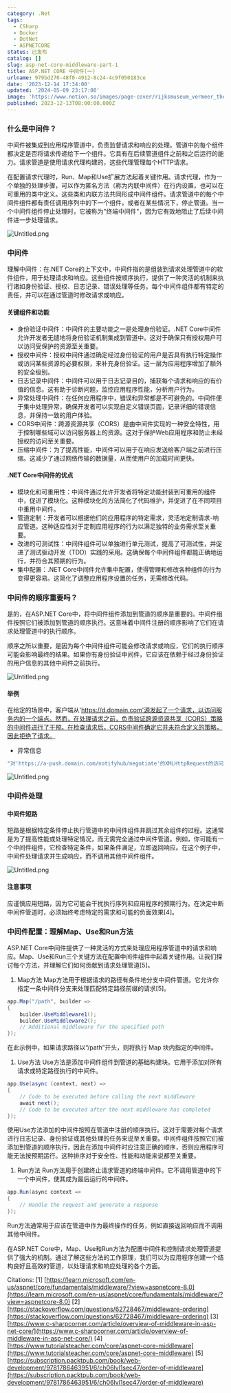 ```yaml
---
category: .Net
tags:
  - CSharp
  - Docker
  - DotNet
  - ASPNETCORE
status: 已发布
catalog: []
slug: asp-net-core-middleware-part-1
title: ASP.NET CORE 中间件(一)
urlname: 979bd270-48f0-4912-8c24-4c9f050183ce
date: '2023-12-14 17:34:00'
updated: '2024-05-09 23:17:00'
image: 'https://www.notion.so/images/page-cover/rijksmuseum_vermeer_the_milkmaid.jpg'
published: 2023-12-13T08:00:00.000Z
---
```


### 什么是中间件？


中间件被集成到应用程序管道中，负责监督请求和响应的处理。管道中的每个组件都决定是否将请求传递给下一个组件。它具有在后续管道组件之前和之后运行的能力。请求管道是使用请求代理构建的，这些代理管理每个HTTP请求。


在配置请求代理时，Run、Map和Use扩展方法起着关键作用。请求代理，作为一个单独的处理步骤，可以作为匿名方法（称为内联中间件）在行内设置，也可以在可重用的类中定义。这些类和内联方法共同形成中间件组件。请求管道中的每个中间件组件都有责任调用序列中的下一个组件，或者在某些情况下，停止管道。当一个中间件组件停止处理时，它被称为"终端中间件"，因为它有效地阻止了后续中间件进一步处理请求。


![Untitled.png](https://prod-files-secure.s3.us-west-2.amazonaws.com/5d24fe63-e567-4804-86f9-9fdc62e13082/da807807-d02d-4fa1-86b6-db45e4678714/Untitled.png?X-Amz-Algorithm=AWS4-HMAC-SHA256&X-Amz-Content-Sha256=UNSIGNED-PAYLOAD&X-Amz-Credential=ASIAZI2LB4667KAR76CR%2F20250315%2Fus-west-2%2Fs3%2Faws4_request&X-Amz-Date=20250315T053633Z&X-Amz-Expires=3600&X-Amz-Security-Token=IQoJb3JpZ2luX2VjELX%2F%2F%2F%2F%2F%2F%2F%2F%2F%2FwEaCXVzLXdlc3QtMiJHMEUCIQDwncjY1OMh11gW3p7F1cyWnomIC9127ZNZJnCXTRN%2BSQIgDVOOPXEC%2B3ewlg7p4fKiB4YLEIM7Ky10i%2FIb8KxoFgIqiAQI%2Fv%2F%2F%2F%2F%2F%2F%2F%2F%2F%2FARAAGgw2Mzc0MjMxODM4MDUiDJi57zyheM3PxrjN4ircA5bpGZHNTRepeGAsD4hHBXGeU5P7wfSqQhlEOfH62CxGnSmDgye%2BnNrwsESMSBCaZsflRwZh40R7yVI6aLvE%2FzbbZ5pE99z5j95i9vV0h2WlxRx7YPXeC3VdQhzQmAgQWFf2ohH14G8IfpWts4ooLPGmnYcAe1xCLjuz9hxVbTZ7wwSAhUI1KieXuzPLhVN1bNnZqi3MWRNCwG8QSJAhVj%2ByF9V3qFFMz1m26pmNmGzpsXxa8FIpS03Xv1Ec5uwhbTDH7wrPbKZsAgRcGN%2BdZWVLJVT4DP9tMofgQCvulq1fjf6cas2R2YagHDniZ2aUy%2BO8kQU0rK1%2F2bqtdBM9g58BnWJRFaw1zOnP%2FSsGhWXURl2EH7xPZ4cKFxW6FPM61rPFLAfG4bPQeTVpUZzc%2BuMc4ykfREcDsCJrfavp6C0AMYEiTBn3WoUsL%2FpSj%2FlqK34LhhSRZTmZcv3WDADiQY6LJQSZbPr6epay3m6d%2FBwwwvNBVl%2F8bIhup4eHc18i8JjbRmP%2F%2FkNWfgFNCmm62lVoC50Xk5WONZru6DNa4KdgX%2Bmx0I8McZm60lQF32pMmNo5EbpHuxuLvxBzGqmSn8tKGu1ulndtxH%2BtuKvdwzlta19p57x26P4dqFZMMP%2BF1L4GOqUBtaHowPVwZ%2Bc3IdSyGsnSmC9YUEO4l%2BnAvzNTpGJH75Pmv2RWFuFOn9PhYAarU655H3zvQYwsC0mv6RZNPaEWcbCI6HW88tGQ7Io4YFijzNfnH2AW5m6pPKLkPrDhSL3kEjrEPLGEHu%2BaSc0LjdgYkJ0in9rUebZta%2F2QwIT%2Bj%2BI70c4BjrecfPP6U55E4PqkiWC8lxylXgwrTL8i3khy5XE6vNcj&X-Amz-Signature=ae1c5a602297dbfcf79afe0ef05da2ffbb563ab0a31ea1a4cc82398e4b6631f8&X-Amz-SignedHeaders=host&x-id=GetObject)


### 中间件


理解中间件：在.NET Core的上下文中，中间件指的是组装到请求处理管道中的软件组件，用于处理请求和响应。这些组件按顺序执行，提供了一种灵活的机制来执行诸如身份验证、授权、日志记录、错误处理等任务。每个中间件组件都有特定的责任，并可以在通过管道时修改请求或响应。


#### 关键组件和功能

- 身份验证中间件：中间件的主要功能之一是处理身份验证。.NET Core中间件允许开发者无缝地将身份验证机制集成到管道中。这对于确保只有授权用户可以访问受保护的资源至关重要。
- 授权中间件：授权中间件通过确定经过身份验证的用户是否具有执行特定操作或访问某些资源的必要权限，来补充身份验证。这一层为应用程序增加了额外的安全级别。
- 日志记录中间件：中间件可以用于日志记录目的，捕获每个请求和响应的有价值的信息。这有助于诊断问题，监控应用程序性能，分析用户行为。
- 异常处理中间件：在任何应用程序中，错误和异常都是不可避免的。中间件便于集中处理异常，确保开发者可以实现自定义错误页面，记录详细的错误信息，并保持一致的用户体验。
- CORS中间件：跨源资源共享（CORS）是由中间件实现的一种安全特性，用于控制哪些域可以访问服务器上的资源。这对于保护Web应用程序和防止未经授权的访问至关重要。
- 压缩中间件：为了提高性能，中间件可以用于在响应发送给客户端之前进行压缩。这减少了通过网络传输的数据量，从而使用户的加载时间更快。

#### .NET Core中间件的优点

- 模块化和可重用性：中间件通过允许开发者将特定功能封装到可重用的组件中，促进了模块化。这种模块化的方法简化了代码维护，并促进了在不同项目中重用中间件。
- 管道定制：开发者可以根据他们的应用程序的特定需求，灵活地定制请求-响应管道。这种适应性对于定制应用程序的行为以满足独特的业务需求至关重要。
- 改进的可测试性：中间件组件可以单独进行单元测试，提高了可测试性，并促进了测试驱动开发（TDD）实践的采用。这确保每个中间件组件都能正确地运行，并符合其预期的行为。
- 集中配置：.NET Core中间件允许集中配置，使得管理和修改各种组件的行为变得更容易。这简化了调整应用程序设置的任务，无需修改代码。

### 中间件的顺序重要吗？


是的，在ASP.NET Core中，将中间件组件添加到管道的顺序是重要的。中间件组件按照它们被添加到管道的顺序执行。这意味着中间件注册的顺序影响了它们在请求处理管道中的执行顺序。


顺序之所以重要，是因为每个中间件组件可能会修改请求或响应，它们的执行顺序可能会影响最终的结果。如果你有身份验证中间件，它应该在依赖于经过身份验证的用户信息的其他中间件之前执行。


![Untitled.png](https://prod-files-secure.s3.us-west-2.amazonaws.com/5d24fe63-e567-4804-86f9-9fdc62e13082/24f795a2-1c5a-4a6b-a0d8-2afb160076f1/Untitled.png?X-Amz-Algorithm=AWS4-HMAC-SHA256&X-Amz-Content-Sha256=UNSIGNED-PAYLOAD&X-Amz-Credential=ASIAZI2LB4667KAR76CR%2F20250315%2Fus-west-2%2Fs3%2Faws4_request&X-Amz-Date=20250315T053633Z&X-Amz-Expires=3600&X-Amz-Security-Token=IQoJb3JpZ2luX2VjELX%2F%2F%2F%2F%2F%2F%2F%2F%2F%2FwEaCXVzLXdlc3QtMiJHMEUCIQDwncjY1OMh11gW3p7F1cyWnomIC9127ZNZJnCXTRN%2BSQIgDVOOPXEC%2B3ewlg7p4fKiB4YLEIM7Ky10i%2FIb8KxoFgIqiAQI%2Fv%2F%2F%2F%2F%2F%2F%2F%2F%2F%2FARAAGgw2Mzc0MjMxODM4MDUiDJi57zyheM3PxrjN4ircA5bpGZHNTRepeGAsD4hHBXGeU5P7wfSqQhlEOfH62CxGnSmDgye%2BnNrwsESMSBCaZsflRwZh40R7yVI6aLvE%2FzbbZ5pE99z5j95i9vV0h2WlxRx7YPXeC3VdQhzQmAgQWFf2ohH14G8IfpWts4ooLPGmnYcAe1xCLjuz9hxVbTZ7wwSAhUI1KieXuzPLhVN1bNnZqi3MWRNCwG8QSJAhVj%2ByF9V3qFFMz1m26pmNmGzpsXxa8FIpS03Xv1Ec5uwhbTDH7wrPbKZsAgRcGN%2BdZWVLJVT4DP9tMofgQCvulq1fjf6cas2R2YagHDniZ2aUy%2BO8kQU0rK1%2F2bqtdBM9g58BnWJRFaw1zOnP%2FSsGhWXURl2EH7xPZ4cKFxW6FPM61rPFLAfG4bPQeTVpUZzc%2BuMc4ykfREcDsCJrfavp6C0AMYEiTBn3WoUsL%2FpSj%2FlqK34LhhSRZTmZcv3WDADiQY6LJQSZbPr6epay3m6d%2FBwwwvNBVl%2F8bIhup4eHc18i8JjbRmP%2F%2FkNWfgFNCmm62lVoC50Xk5WONZru6DNa4KdgX%2Bmx0I8McZm60lQF32pMmNo5EbpHuxuLvxBzGqmSn8tKGu1ulndtxH%2BtuKvdwzlta19p57x26P4dqFZMMP%2BF1L4GOqUBtaHowPVwZ%2Bc3IdSyGsnSmC9YUEO4l%2BnAvzNTpGJH75Pmv2RWFuFOn9PhYAarU655H3zvQYwsC0mv6RZNPaEWcbCI6HW88tGQ7Io4YFijzNfnH2AW5m6pPKLkPrDhSL3kEjrEPLGEHu%2BaSc0LjdgYkJ0in9rUebZta%2F2QwIT%2Bj%2BI70c4BjrecfPP6U55E4PqkiWC8lxylXgwrTL8i3khy5XE6vNcj&X-Amz-Signature=62c0bc022258c6303dd7f7d293a2e6a1ef1b6eff1d323e78755c45d0a4588e40&X-Amz-SignedHeaders=host&x-id=GetObject)


#### 举例


在给定的场景中，客户端从'https://d.domain.com'源发起了一个请求，以访问服务内的一个端点。然而，在处理请求之前，负责验证跨源资源共享（CORS）策略的中间件进行了干预。在检查请求后，CORS中间件确定它并未符合定义的策略，因此拒绝了请求。

- 异常信息

```c#
"对'https://a-push.domain.com/notifyhub/negotiate'的XMLHttpRequest的访问，源自'https://d.domain.com'，已被CORS策略阻止：预检请求的响应未通过访问控制检查：请求的资源上没有'Access-Control-Allow-Origin'头。"[1][2][3]
```


![Untitled.png](https://prod-files-secure.s3.us-west-2.amazonaws.com/5d24fe63-e567-4804-86f9-9fdc62e13082/371d9517-dafe-4432-94b7-2d14d1593167/Untitled.png?X-Amz-Algorithm=AWS4-HMAC-SHA256&X-Amz-Content-Sha256=UNSIGNED-PAYLOAD&X-Amz-Credential=ASIAZI2LB4667KAR76CR%2F20250315%2Fus-west-2%2Fs3%2Faws4_request&X-Amz-Date=20250315T053633Z&X-Amz-Expires=3600&X-Amz-Security-Token=IQoJb3JpZ2luX2VjELX%2F%2F%2F%2F%2F%2F%2F%2F%2F%2FwEaCXVzLXdlc3QtMiJHMEUCIQDwncjY1OMh11gW3p7F1cyWnomIC9127ZNZJnCXTRN%2BSQIgDVOOPXEC%2B3ewlg7p4fKiB4YLEIM7Ky10i%2FIb8KxoFgIqiAQI%2Fv%2F%2F%2F%2F%2F%2F%2F%2F%2F%2FARAAGgw2Mzc0MjMxODM4MDUiDJi57zyheM3PxrjN4ircA5bpGZHNTRepeGAsD4hHBXGeU5P7wfSqQhlEOfH62CxGnSmDgye%2BnNrwsESMSBCaZsflRwZh40R7yVI6aLvE%2FzbbZ5pE99z5j95i9vV0h2WlxRx7YPXeC3VdQhzQmAgQWFf2ohH14G8IfpWts4ooLPGmnYcAe1xCLjuz9hxVbTZ7wwSAhUI1KieXuzPLhVN1bNnZqi3MWRNCwG8QSJAhVj%2ByF9V3qFFMz1m26pmNmGzpsXxa8FIpS03Xv1Ec5uwhbTDH7wrPbKZsAgRcGN%2BdZWVLJVT4DP9tMofgQCvulq1fjf6cas2R2YagHDniZ2aUy%2BO8kQU0rK1%2F2bqtdBM9g58BnWJRFaw1zOnP%2FSsGhWXURl2EH7xPZ4cKFxW6FPM61rPFLAfG4bPQeTVpUZzc%2BuMc4ykfREcDsCJrfavp6C0AMYEiTBn3WoUsL%2FpSj%2FlqK34LhhSRZTmZcv3WDADiQY6LJQSZbPr6epay3m6d%2FBwwwvNBVl%2F8bIhup4eHc18i8JjbRmP%2F%2FkNWfgFNCmm62lVoC50Xk5WONZru6DNa4KdgX%2Bmx0I8McZm60lQF32pMmNo5EbpHuxuLvxBzGqmSn8tKGu1ulndtxH%2BtuKvdwzlta19p57x26P4dqFZMMP%2BF1L4GOqUBtaHowPVwZ%2Bc3IdSyGsnSmC9YUEO4l%2BnAvzNTpGJH75Pmv2RWFuFOn9PhYAarU655H3zvQYwsC0mv6RZNPaEWcbCI6HW88tGQ7Io4YFijzNfnH2AW5m6pPKLkPrDhSL3kEjrEPLGEHu%2BaSc0LjdgYkJ0in9rUebZta%2F2QwIT%2Bj%2BI70c4BjrecfPP6U55E4PqkiWC8lxylXgwrTL8i3khy5XE6vNcj&X-Amz-Signature=0868d79d2bf5976fdbd3fa65b20eda4f889aab9118444cdcb2bc21a557a013bb&X-Amz-SignedHeaders=host&x-id=GetObject)


### 中间件处理


#### 中间件短路
短路是根据特定条件停止执行管道中的中间件组件并跳过其余组件的过程。这通常是为了提高性能或处理特定情况，而无需完全通过中间件管道。例如，你可能有一个中间件组件，它检查特定条件，如果条件满足，立即返回响应。在这个例子中，中间件处理请求并生成响应，而不调用其他中间件组件。


![Untitled.png](https://prod-files-secure.s3.us-west-2.amazonaws.com/5d24fe63-e567-4804-86f9-9fdc62e13082/e8a1d943-cb51-4723-936e-23c6af2fb0f9/Untitled.png?X-Amz-Algorithm=AWS4-HMAC-SHA256&X-Amz-Content-Sha256=UNSIGNED-PAYLOAD&X-Amz-Credential=ASIAZI2LB4667KAR76CR%2F20250315%2Fus-west-2%2Fs3%2Faws4_request&X-Amz-Date=20250315T053633Z&X-Amz-Expires=3600&X-Amz-Security-Token=IQoJb3JpZ2luX2VjELX%2F%2F%2F%2F%2F%2F%2F%2F%2F%2FwEaCXVzLXdlc3QtMiJHMEUCIQDwncjY1OMh11gW3p7F1cyWnomIC9127ZNZJnCXTRN%2BSQIgDVOOPXEC%2B3ewlg7p4fKiB4YLEIM7Ky10i%2FIb8KxoFgIqiAQI%2Fv%2F%2F%2F%2F%2F%2F%2F%2F%2F%2FARAAGgw2Mzc0MjMxODM4MDUiDJi57zyheM3PxrjN4ircA5bpGZHNTRepeGAsD4hHBXGeU5P7wfSqQhlEOfH62CxGnSmDgye%2BnNrwsESMSBCaZsflRwZh40R7yVI6aLvE%2FzbbZ5pE99z5j95i9vV0h2WlxRx7YPXeC3VdQhzQmAgQWFf2ohH14G8IfpWts4ooLPGmnYcAe1xCLjuz9hxVbTZ7wwSAhUI1KieXuzPLhVN1bNnZqi3MWRNCwG8QSJAhVj%2ByF9V3qFFMz1m26pmNmGzpsXxa8FIpS03Xv1Ec5uwhbTDH7wrPbKZsAgRcGN%2BdZWVLJVT4DP9tMofgQCvulq1fjf6cas2R2YagHDniZ2aUy%2BO8kQU0rK1%2F2bqtdBM9g58BnWJRFaw1zOnP%2FSsGhWXURl2EH7xPZ4cKFxW6FPM61rPFLAfG4bPQeTVpUZzc%2BuMc4ykfREcDsCJrfavp6C0AMYEiTBn3WoUsL%2FpSj%2FlqK34LhhSRZTmZcv3WDADiQY6LJQSZbPr6epay3m6d%2FBwwwvNBVl%2F8bIhup4eHc18i8JjbRmP%2F%2FkNWfgFNCmm62lVoC50Xk5WONZru6DNa4KdgX%2Bmx0I8McZm60lQF32pMmNo5EbpHuxuLvxBzGqmSn8tKGu1ulndtxH%2BtuKvdwzlta19p57x26P4dqFZMMP%2BF1L4GOqUBtaHowPVwZ%2Bc3IdSyGsnSmC9YUEO4l%2BnAvzNTpGJH75Pmv2RWFuFOn9PhYAarU655H3zvQYwsC0mv6RZNPaEWcbCI6HW88tGQ7Io4YFijzNfnH2AW5m6pPKLkPrDhSL3kEjrEPLGEHu%2BaSc0LjdgYkJ0in9rUebZta%2F2QwIT%2Bj%2BI70c4BjrecfPP6U55E4PqkiWC8lxylXgwrTL8i3khy5XE6vNcj&X-Amz-Signature=129bca86e2b72011d48ef7a2737db32900bb59622be03424f252dce459b5d7fb&X-Amz-SignedHeaders=host&x-id=GetObject)


#### 注意事项


应谨慎应用短路，因为它可能会干扰执行序列和应用程序的预期行为。在决定中断中间件管道时，必须始终考虑特定的需求和可能的负面效果[4]。


### 中间件配置：理解Map、Use和Run方法


ASP.NET Core中间件提供了一种灵活的方式来处理应用程序管道中的请求和响应。Map、Use和Run三个关键方法在配置中间件组件中起着关键作用。让我们探讨每个方法，并理解它们如何贡献到请求处理管道[5]。

1. Map方法
Map方法用于根据请求的路径有条件地分支中间件管道。它允许你指定一条中间件分支来处理匹配特定路径前缀的请求[5]。

```c#
app.Map("/path", builder =>
{
    builder.UseMiddleware1();
    builder.UseMiddleware2();
    // Additional middleware for the specified path
});
```


在此示例中，如果请求路径以“/path”开头，则将执行 Map 块内指定的中间件。

1. Use方法
Use方法是添加中间件组件到管道的基础构建块。它用于添加对所有请求或特定路径执行的中间件。

```c#
app.Use(async (context, next) =>
{
    // Code to be executed before calling the next middleware
    await next();
    // Code to be executed after the next middleware has completed
});
```


使用Use方法添加的中间件按照在管道中注册的顺序执行。这对于需要对每个请求进行日志记录、身份验证或其他处理的任务来说至关重要。中间件组件按照它们被添加到管道的顺序执行，因此在添加中间件时应注意正确的顺序，否则应用程序可能无法按预期运行。这种排序对于安全性、性能和功能来说都至关重要。

1. Run方法
Run方法用于创建终止请求管道的终端中间件。它不调用管道中的下一个中间件，使其成为最后运行的中间件。

```c#
app.Run(async context =>
{
    // Handle the request and generate a response
});
```


Run方法通常用于应该在管道中作为最终操作的任务，例如直接返回响应而不调用其他中间件。


在ASP.NET Core中，Map、Use和Run方法为配置中间件和控制请求处理管道提供了强大的机制。通过了解这些方法的工作原理，我们可以为应用程序创建一个结构良好且高效的管道，以处理请求和响应处理的各个方面。


Citations:
[1] [https://learn.microsoft.com/en-us/aspnet/core/fundamentals/middleware/?view=aspnetcore-8.0](https://learn.microsoft.com/en-us/aspnet/core/fundamentals/middleware/?view=aspnetcore-8.0)
[2] [https://stackoverflow.com/questions/62728467/middleware-ordering](https://stackoverflow.com/questions/62728467/middleware-ordering)
[3] [https://www.c-sharpcorner.com/article/overview-of-middleware-in-asp-net-core/](https://www.c-sharpcorner.com/article/overview-of-middleware-in-asp-net-core/)
[4] [https://www.tutorialsteacher.com/core/aspnet-core-middleware](https://www.tutorialsteacher.com/core/aspnet-core-middleware)
[5] [https://subscription.packtpub.com/book/web-development/9781786463951/6/ch06lvl1sec47/order-of-middleware](https://subscription.packtpub.com/book/web-development/9781786463951/6/ch06lvl1sec47/order-of-middleware)


